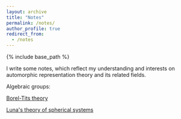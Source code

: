 ```yaml
---
layout: archive
title: "Notes"
permalink: /notes/
author_profile: true
redirect_from:
  - /notes
---
```


{% include base_path %}

I write some notes, which reflect my understanding and interests on automorphic representation theory and its related fields. 

Algebraic groups:


[Borel-Tits theory](https://glucklichrui.github.io/files/Borel_Tits_theory.pdf)


[Luna's theory of spherical systems](https://glucklichrui.github.io/files/Classification_of_spherical_varieties.pdf)






